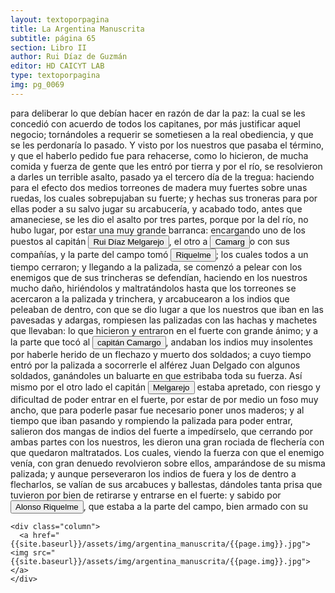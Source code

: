 ```yaml
---
layout: textoporpagina
title: La Argentina Manuscrita
subtitle: página 65
section: Libro II
author: Rui Díaz de Guzmán
editor: HD CAICYT LAB
type: textoporpagina
img: pg_0069
---
```


<div class="row">
    <div class="column">
para deliberar lo que debían hacer en razón de dar la paz: la cual se les concedió con acuerdo de todos los capitanes, por más justificar aquel negocio; tornándoles a requerir se sometiesen a la real obediencia, y que se les perdonaría lo pasado. Y visto por los nuestros que pasaba el término, y que el haberlo pedido fue para rehacerse, como lo hicieron, de mucha comida y fuerza de gente que les entró por tierra y por el río, se resolvieron a darles un terrible asalto, pasado ya el tercero día de la tregua: haciendo para el efecto dos medios torreones de madera muy fuertes sobre unas ruedas, los cuales sobrepujaban su fuerte; y hechas sus troneras para por ellas poder a su salvo jugar su arcabucería, y acabado todo, antes que amaneciese, se les dio el asalto por tres partes, porque por la del río, no hubo lugar, por estar una muy grande barranca: encargando uno de los puestos al capitán <button class="balloon" data-balloon-pos="up" data-balloon-length="large" data-balloon="Ruy Díaz de Melgarejo (Salteras de Sevilla, 1519 – Santa Fe la Vieja, 1602) fue un militar, conquistador, explorador, estadista, minero y burócrata colonial español establecido en la región del Río de la Plata. Su vida estuvo marcada por guerras, conspiraciones, persecuciones y conflictos familiares. Junto a Juan de Salazar, Alonso Riquelme de Guzmán y Diego de Abreu se opuso al gobierno asunceno de Domingo Martínez de Irala, apoyando al deportado Álvar Núñez Cabeza de Vaca. Gobernó de manera casi absoluta e independiente la antigua provincia asuncena del Guayrá, fácticamente durante 20 años, y luego de separarla de Asunción en 1575, con el título de teniente de gobernador del Guayrá unos 15 años más.">Rui Díaz Melgarejo</button>, el otro a <button class="balloon" data-balloon-pos="up" data-balloon-length="large" data-balloon="Natural de Madrid; viene con Cabeza de Vaca. Es atacado por los Taberés; y los asalta en un fuerte de madera. Es ajusticiado por haber conspirado contra la vida del Gobernador Irala.">Camarg</button>o con sus compañías, y la parte del campo tomó <button class="balloon" data-balloon-pos="up" data-balloon-length="large" data-balloon="Alonso Riquelme de Guzmán (1519-1573) fue un conquistador oriundo de Jeréz de la Frontera y sobrino del Segundo Adelantado al Río de la Plata, Álvar Núñez Cabeza de Vaca, con quien llegó al Río de la Plata en 1541. Fue uno de sus más acérrimos partidarios durante la gobernación de Cabeza de Vaca y se convirtió en una de las figuras más prominentes de la facción de los &quot;leales&quot; una vez que aquel fuera expulsado de la provincia en 1545.Fue forzado por Domigo de Irala a casarse con una de sus hijas mestizas, unión de la cual nació Ruy Díaz de Guzmán.Bibliografía:Ricardo Lafuente Machaín, Alonso Riquelme de Guzmán, Buenos Aires, Amorrurtu, 1942.Tieffemberg, Silvia, &quot;Estudio Introductorio&quot;, en Díaz de Guzmán, Ruy, Argentina. Historia del Descubrimiento y Conquista del Río de la Plata de Ruy Díaz de Guzmán, Buenos Aires, Editorial de la Facultad de Filosofía y Letras-UBA, 2012.Fuentes &quot;Información hecha en Jerez de la Frontera a pedimento de Cabeza de Vaca para verificar ciertas cartas&quot;, en Núñez Cabeza de Vaca, Álvar, Relación de los Naufragios y Comentarios de Álvar Núñez Cabeza de Vaca, adelantado y gobernador del Río de la Plata. Ilustrado con varios documentos inéditos. Tomo Segundo, Madrid, Imprenta General de Victoriano Suárez, 1906, p. 289 (GGV 52/975; AGI Justicia 1131), 1545.">Riquelme</button>; los cuales todos a un tiempo cerraron; y llegando a la palizada, se comenzó a pelear con los enemigos que de sus trincheras se defendían, haciendo en los nuestros mucho daño, hiriéndolos y maltratándolos hasta que los torreones se acercaron a la palizada y trinchera, y arcabucearon a los indios que peleaban de dentro, con que se dio lugar a que los nuestros que iban en las pavesadas y adargas, rompiesen las palizadas con las hachas y machetes que llevaban: lo que hicieron y entraron en el fuerte con grande ánimo; y a la parte que tocó al <button class="balloon" data-balloon-pos="up" data-balloon-length="large" data-balloon="Natural de Madrid; viene con Cabeza de Vaca. Es atacado por los Taberés; y los asalta en un fuerte de madera. Es ajusticiado por haber conspirado contra la vida del Gobernador Irala.">capitán Camargo</button>, andaban los indios muy insolentes por haberle herido de un flechazo y muerto dos soldados; a cuyo tiempo entró por la palizada a socorrerle el alférez Juan Delgado con algunos soldados, ganándoles un baluarte en que estribaba toda su fuerza. Así mismo por el otro lado el capitán <button class="balloon" data-balloon-pos="up" data-balloon-length="large" data-balloon="Ruy Díaz de Melgarejo (Salteras de Sevilla, 1519 – Santa Fe la Vieja, 1602) fue un militar, conquistador, explorador, estadista, minero y burócrata colonial español establecido en la región del Río de la Plata. Su vida estuvo marcada por guerras, conspiraciones, persecuciones y conflictos familiares. Junto a Juan de Salazar, Alonso Riquelme de Guzmán y Diego de Abreu se opuso al gobierno asunceno de Domingo Martínez de Irala, apoyando al deportado Álvar Núñez Cabeza de Vaca. Gobernó de manera casi absoluta e independiente la antigua provincia asuncena del Guayrá, fácticamente durante 20 años, y luego de separarla de Asunción en 1575, con el título de teniente de gobernador del Guayrá unos 15 años más.">Melgarejo</button> estaba apretado, con riesgo y dificultad de poder entrar en el fuerte, por estar de por medio un foso muy ancho, que para poderle pasar fue necesario poner unos maderos; y al tiempo que iban pasando y rompiendo la palizada para poder entrar, salieron dos mangas de indios del fuerte a impedírselo, que cerrando por ambas partes con los nuestros, les dieron una gran rociada de flechería con que quedaron maltratados. Los cuales, viendo la fuerza con que el enemigo venía, con gran denuedo revolvieron sobre ellos, amparándose de su misma palizada; y aunque perseveraron los indios de fuera y los de dentro a flecharlos, se valían de sus arcabuces y ballestas, dándoles tanta prisa que tuvieron por bien de retirarse y entrarse en el fuerte: y sabido por <button class="balloon" data-balloon-pos="up" data-balloon-length="large" data-balloon="Alonso Riquelme de Guzmán (1519-1573) fue un conquistador oriundo de Jeréz de la Frontera y sobrino del Segundo Adelantado al Río de la Plata, Álvar Núñez Cabeza de Vaca, con quien llegó al Río de la Plata en 1541. Fue uno de sus más acérrimos partidarios durante la gobernación de Cabeza de Vaca y se convirtió en una de las figuras más prominentes de la facción de los &quot;leales&quot; una vez que aquel fuera expulsado de la provincia en 1545.Fue forzado por Domigo de Irala a casarse con una de sus hijas mestizas, unión de la cual nació Ruy Díaz de Guzmán.Bibliografía:Ricardo Lafuente Machaín, Alonso Riquelme de Guzmán, Buenos Aires, Amorrurtu, 1942.Tieffemberg, Silvia, &quot;Estudio Introductorio&quot;, en Díaz de Guzmán, Ruy, Argentina. Historia del Descubrimiento y Conquista del Río de la Plata de Ruy Díaz de Guzmán, Buenos Aires, Editorial de la Facultad de Filosofía y Letras-UBA, 2012.Fuentes &quot;Información hecha en Jerez de la Frontera a pedimento de Cabeza de Vaca para verificar ciertas cartas&quot;, en Núñez Cabeza de Vaca, Álvar, Relación de los Naufragios y Comentarios de Álvar Núñez Cabeza de Vaca, adelantado y gobernador del Río de la Plata. Ilustrado con varios documentos inéditos. Tomo Segundo, Madrid, Imprenta General de Victoriano Suárez, 1906, p. 289 (GGV 52/975; AGI Justicia 1131), 1545.">Alonso Riquelme</button>, que estaba a la parte del campo, bien armado con su 
    </div>

    <div class="column">
      <a href="{{site.baseurl}}/assets/img/argentina_manuscrita/{{page.img}}.jpg"><img src="{{site.baseurl}}/assets/img/argentina_manuscrita/{{page.img}}.jpg"></a>
    </div>
</div>